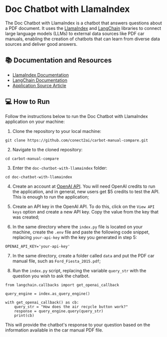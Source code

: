 # Doc Chatbot with LlamaIndex
The Doc Chatbot with LlamaIndex is a chatbot that answers questions about a PDF document. It uses the [LlamaIndex](https://gpt-index.readthedocs.io/en/latest/) and [LangChain](https://langchain.readthedocs.io/en/latest/) libraries to connect large language models (LLMs) to external data sources like PDF car manuals, enabling the creation of chatbots that can learn from diverse data sources and deliver good answers.

## 📚 Documentation and Resources
  - [LlamaIndex Documentation](https://gpt-index.readthedocs.io/en/latest/)
  - [LangChain Documentation](https://langchain.readthedocs.io/en/latest/)
  - [Application Source Article](https://levelup.gitconnected.com/how-to-create-a-doc-chatbot-that-learns-everything-for-you-in-15-minutes-364fef481307)

## 💻 How to Run
Follow the instructions below to run the Doc Chatbot with LlamaIndex application on your machine:

1. Clone the repository to your local machine:
```
git clone https://github.com/conect2ai/carbot-manual-compare.git
```

2. Navigate to the cloned repository:
```
cd carbot-manual-compare
```

3. Enter the `doc-chatbot-with-llamaindex` folder:
```
cd doc-chatbot-with-llamaindex
```

4. Create an account at [OpenAI API](https://openai.com/blog/openai-api). You will need OpenAI credits to run the application, and in general, new users get $5 credits to test the API. This is enough to run the application;

5. Create an API key in the OpenAI API. To do this, click on the `View API keys` option and create a new API key. Copy the value from the key that was created;

6. In the same directory where the `index.py` file is located on your machine, create the `.env` file and paste the following code snippet, replacing `your-api-key` with the key you generated in step 5:

```
OPENAI_API_KEY='your-api-key'
```

7. In the same directory, create a folder called `data` and put the PDF car manual file, such as `Ford_Fiesta_2015.pdf`;

8. Run the `index.py` script, replacing the variable `query_str` with the question you wish to ask the chatbot.

```
from langchain.callbacks import get_openai_callback

query_engine = index.as_query_engine()

with get_openai_callback() as cb:
    query_str = "How does the air recycle button work?"
    response = query_engine.query(query_str)
    print(cb)
```
This will provide the chatbot's response to your question based on the information available in the car manual PDF file.